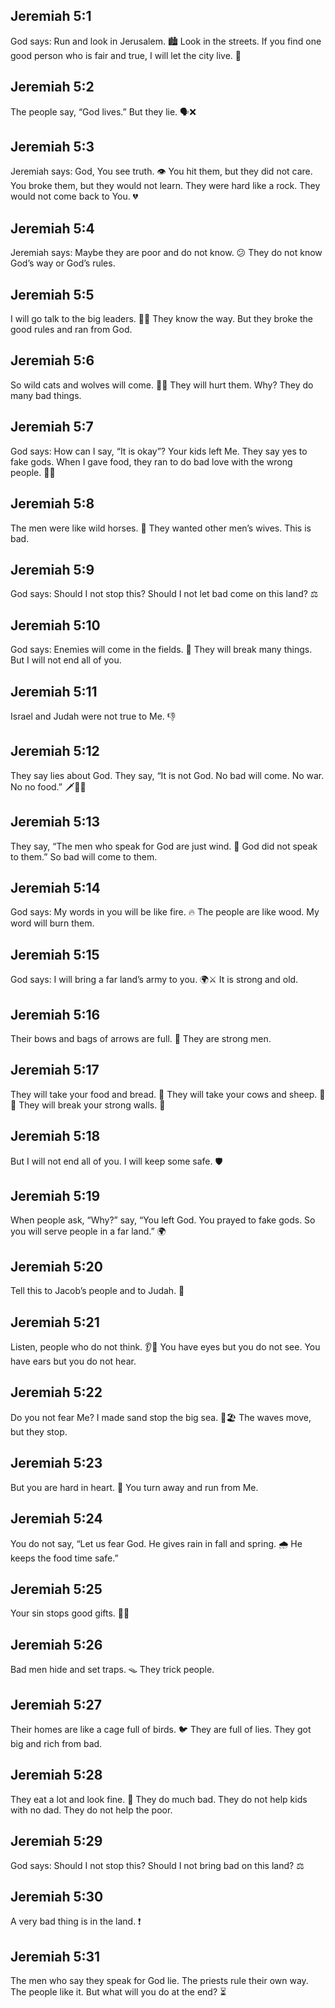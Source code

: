 ## Jeremiah 5:1
God says: Run and look in Jerusalem. 🏙️ Look in the streets. If you find one good person who is fair and true, I will let the city live. 👀
## Jeremiah 5:2
The people say, “God lives.” But they lie. 🗣️❌
## Jeremiah 5:3
Jeremiah says: God, You see truth. 👁️ You hit them, but they did not care. You broke them, but they would not learn. They were hard like a rock. They would not come back to You. 💔
## Jeremiah 5:4
Jeremiah says: Maybe they are poor and do not know. 😕 They do not know God’s way or God’s rules.
## Jeremiah 5:5
I will go talk to the big leaders. 🧑‍⚖️ They know the way. But they broke the good rules and ran from God.
## Jeremiah 5:6
So wild cats and wolves will come. 🦁🐺 They will hurt them. Why? They do many bad things.
## Jeremiah 5:7
God says: How can I say, “It is okay”? Your kids left Me. They say yes to fake gods. When I gave food, they ran to do bad love with the wrong people. 🍞💔
## Jeremiah 5:8
The men were like wild horses. 🐎 They wanted other men’s wives. This is bad.
## Jeremiah 5:9
God says: Should I not stop this? Should I not let bad come on this land? ⚖️
## Jeremiah 5:10
God says: Enemies will come in the fields. 🍇 They will break many things. But I will not end all of you.
## Jeremiah 5:11
Israel and Judah were not true to Me. 👎
## Jeremiah 5:12
They say lies about God. They say, “It is not God. No bad will come. No war. No no food.” 🗡️🍞🚫
## Jeremiah 5:13
They say, “The men who speak for God are just wind. 💨 God did not speak to them.” So bad will come to them.
## Jeremiah 5:14
God says: My words in you will be like fire. 🔥 The people are like wood. My word will burn them.
## Jeremiah 5:15
God says: I will bring a far land’s army to you. 🌍⚔️ It is strong and old.
## Jeremiah 5:16
Their bows and bags of arrows are full. 🏹 They are strong men.
## Jeremiah 5:17
They will take your food and bread. 🍞 They will take your cows and sheep. 🐄🐑 They will break your strong walls. 🧱
## Jeremiah 5:18
But I will not end all of you. I will keep some safe. 🛡️
## Jeremiah 5:19
When people ask, “Why?” say, “You left God. You prayed to fake gods. So you will serve people in a far land.” 🌍
## Jeremiah 5:20
Tell this to Jacob’s people and to Judah. 📣
## Jeremiah 5:21
Listen, people who do not think. 👂👀 You have eyes but you do not see. You have ears but you do not hear.
## Jeremiah 5:22
Do you not fear Me? I made sand stop the big sea. 🌊🏖️ The waves move, but they stop.
## Jeremiah 5:23
But you are hard in heart. 💢 You turn away and run from Me.
## Jeremiah 5:24
You do not say, “Let us fear God. He gives rain in fall and spring. 🌧️ He keeps the food time safe.”
## Jeremiah 5:25
Your sin stops good gifts. 🚫🎁
## Jeremiah 5:26
Bad men hide and set traps. 🪤 They trick people.
## Jeremiah 5:27
Their homes are like a cage full of birds. 🐦 They are full of lies. They got big and rich from bad.
## Jeremiah 5:28
They eat a lot and look fine. 🍗 They do much bad. They do not help kids with no dad. They do not help the poor.
## Jeremiah 5:29
God says: Should I not stop this? Should I not bring bad on this land? ⚖️
## Jeremiah 5:30
A very bad thing is in the land. ❗
## Jeremiah 5:31
The men who say they speak for God lie. The priests rule their own way. The people like it. But what will you do at the end? ⏳
